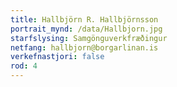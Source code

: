 ```yaml
---
title: Hallbjörn R. Hallbjörnsson
portrait_mynd: /data/Hallbjorn.jpg
starfslysing: Samgönguverkfræðingur
netfang: hallbjorn@borgarlinan.is
verkefnastjori: false
rod: 4
---
```


